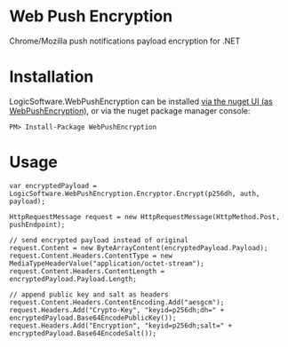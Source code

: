 # Web Push Encryption
Chrome/Mozilla push notifications payload encryption for .NET

# Installation

LogicSoftware.WebPushEncryption can be installed [via the nuget UI (as WebPushEncryption)](https://www.nuget.org/packages/WebPushEncryption), or via the nuget package manager console:

    PM> Install-Package WebPushEncryption

# Usage 

    var encryptedPayload = LogicSoftware.WebPushEncryption.Encryptor.Encrypt(p256dh, auth, payload);

    HttpRequestMessage request = new HttpRequestMessage(HttpMethod.Post, pushEndpoint);

    // send encrypted payload instead of original
    request.Content = new ByteArrayContent(encryptedPayload.Payload);
    request.Content.Headers.ContentType = new MediaTypeHeaderValue("application/octet-stream");
    request.Content.Headers.ContentLength = encryptedPayload.Payload.Length;

    // append public key and salt as headers
    request.Content.Headers.ContentEncoding.Add("aesgcm");
    request.Headers.Add("Crypto-Key", "keyid=p256dh;dh=" + encryptedPayload.Base64EncodePublicKey());
    request.Headers.Add("Encryption", "keyid=p256dh;salt=" + encryptedPayload.Base64EncodeSalt());

